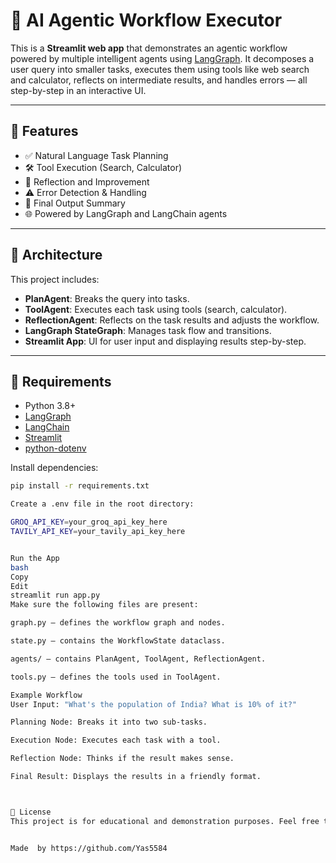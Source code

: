 # 🤖 AI Agentic Workflow Executor

This is a **Streamlit web app** that demonstrates an agentic workflow powered by multiple intelligent agents using [LangGraph](https://github.com/langchain-ai/langgraph). It decomposes a user query into smaller tasks, executes them using tools like web search and calculator, reflects on intermediate results, and handles errors — all step-by-step in an interactive UI.

---

## 🚀 Features

- ✅ Natural Language Task Planning
- 🛠️ Tool Execution (Search, Calculator)
- 🔁 Reflection and Improvement
- ⚠️ Error Detection & Handling
- 🎯 Final Output Summary
- 🌐 Powered by LangGraph and LangChain agents

---

## 🧠 Architecture

This project includes:
- **PlanAgent**: Breaks the query into tasks.
- **ToolAgent**: Executes each task using tools (search, calculator).
- **ReflectionAgent**: Reflects on the task results and adjusts the workflow.
- **LangGraph StateGraph**: Manages task flow and transitions.
- **Streamlit App**: UI for user input and displaying results step-by-step.

---

## 🧰 Requirements

- Python 3.8+
- [LangGraph](https://pypi.org/project/langgraph/)
- [LangChain](https://www.langchain.com/)
- [Streamlit](https://streamlit.io/)
- [python-dotenv](https://pypi.org/project/python-dotenv/)

Install dependencies:
```bash
pip install -r requirements.txt

Create a .env file in the root directory:

GROQ_API_KEY=your_groq_api_key_here
TAVILY_API_KEY=your_tavily_api_key_here


Run the App
bash
Copy
Edit
streamlit run app.py
Make sure the following files are present:

graph.py – defines the workflow graph and nodes.

state.py – contains the WorkflowState dataclass.

agents/ – contains PlanAgent, ToolAgent, ReflectionAgent.

tools.py – defines the tools used in ToolAgent.

Example Workflow
User Input: "What's the population of India? What is 10% of it?"

Planning Node: Breaks it into two sub-tasks.

Execution Node: Executes each task with a tool.

Reflection Node: Thinks if the result makes sense.

Final Result: Displays the results in a friendly format.



📄 License
This project is for educational and demonstration purposes. Feel free to modify and extend it.


Made  by https://github.com/Yas5584
